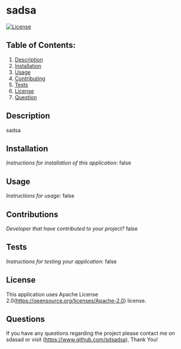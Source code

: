 # sadsa
  [![License](https://img.shields.io/badge/License-Apache_2.0-blue.svg)](https://opensource.org/licenses/Apache-2.0)

  ## Table of Contents:
  1. [Description](#description) 
  2. [Installation](#installation)
  3. [Usage](#usage)  
  4. [Contributing](#contribution)
  5. [Tests](#test)
  6. [License](#license)
  7. [Question](#questions)

  ## Description
  sadsa

  ## Installation

  _Instructions for installation of this application:_
  false

  ## Usage

  _Instructions for usage:_
  false

  ## Contributions

  _Developer that have contributed to your project?_
  false

  ## Tests

  _Instructions for testing your application:_
  false

  ## License

  This application uses Apache License 2.0(https://opensource.org/licenses/Apache-2.0) license.

  ## Questions

  If you have any questions regarding the project please contact me on sdasad or visit (https://www.github.com/sdsadsa), Thank You!

